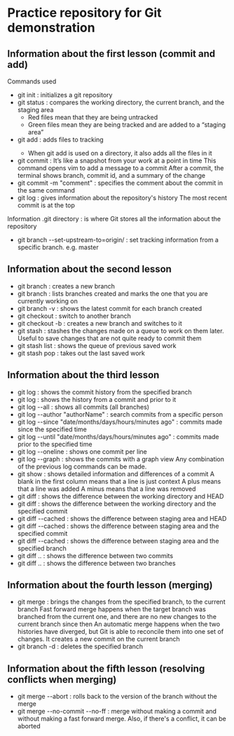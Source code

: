 # Practice repository for Git demonstration

## Information about the first lesson (commit and add)

Commands used
- git init : initializes a git repository
- git status : compares the working directory, the current branch, and the staging area
	- Red files mean that they are being untracked 
	- Green files mean they are being tracked and are added to a “staging area”
- git add <file> : adds files to tracking 
	- When git add is used on a directory, it also 	adds all the files in it 
- git commit : It’s like a snapshot from your work at a point in time
	This command opens vim to add a message to a commit
	After a commit, the terminal shows branch, commit id, and a summary of the change
- git commit -m "comment" : specifies the comment about the commit in the same command
- git log : gives information about the repository's history
	The most recent commit is at the top

Information
.git directory : is where Git stores all the information about the repository
- git branch --set-upstream-to=origin/<branch> : set tracking information from a specific branch. e.g. master

## Information about the second lesson
- git branch <branchName> : creates a new branch
- git branch : lists branches created and marks the one that you are currently working on
- git branch -v : shows the latest commit for each branch created
- git checkout <branchName> : switch to another branch
- git checkout -b <branchName> : creates a new branch and switches to it
- git stash : stashes the changes made on a queue to work on them later. Useful to save changes that are not quite ready to 	commit them
- git stash list : shows the queue of previous saved work
- git stash pop : takes out the last saved work 

## Information about the third lesson
- git log <branchName> : shows the commit history from the specified branch
- git log <commitID> : shows the history from a commit and prior to it
- git log --all : shows all commits (all branches)
- git log --author "authorName" : search commits from a specific person
- git log --since "date/months/days/hours/minutes ago" : commits made since the specified time
- git log --until "date/months/days/hours/minutes ago" : commits made prior to the specified time
- git log --oneline : shows one commit per line
- git log --graph : shows the commits with a graph view
	Any combination of the previous log commands can be made.
- git show <commitID> : shows detailed information and differences of a commit
	A blank in the first column means that a line is just context
	A plus means that a line was added
	A minus means that a line was removed
- git diff : shows the difference between the working directory and HEAD
- git diff <commitID> : shows the difference between the working directory and the specified commit
- git diff --cached : shows the difference between staging area and HEAD
- git diff --cached <commitID> : shows the difference between staging area and the specified commit
- git diff --cached <branchName> : shows the difference between staging area and the specified branch
- git diff <commitID>..<commitID> : shows the difference between two commits
- git diff <branchName>..<branchName> : shows the difference between two branches

## Information about the fourth lesson (merging)
- git merge <branchName> : brings the changes from the specified branch, to the current branch
	Fast forward merge happens when the target branch was branched from the current one, and there are no new changes to the current branch since then 
	An automatic merge happens when the two histories have diverged, but Git is able to reconcile them into one set of changes. It creates a new commit on the current branch
- git branch -d <branchName> : deletes the specified branch

## Information about the fifth lesson (resolving conflicts when merging)
- git merge --abort : rolls back to the version of the branch without the merge
- git merge --no-commit --no-ff <branchName> : merge without making a commit and without making a fast forward merge. Also, if there's a conflict, it can be aborted